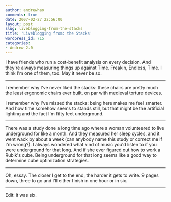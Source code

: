 ```yaml
---
author: andrewhao
comments: true
date: 2007-02-27 22:56:00
layout: post
slug: liveblogging-from-the-stacks
title: 'Liveblogging from: the Stacks'
wordpress_id: 715
categories:
- Andrew 2.0
---
```


I have friends who run a cost-benefit analysis on every decision. And they're always measuring things up against Time. Freakin, Endless, Time. I think I'm one of them, too. May it never be so.  
  
---  
  
I remember why I've never liked the stacks: these chairs are pretty much the least ergonomic chairs ever built, on par with medieval torture devices.  
  
I remember why I've missed the stacks: being here makes me feel smarter. And how time somehow seems to stands still, but that might be the artificial lighting and the fact I'm fifty feet underground.  
  
---  
  
There was a study done a long time ago where a woman volunteered to live underground for like a month. And they measured her sleep cycles, and it went wack by about a week (can anybody name this study or correct me if I'm wrong?). I always wondered what kind of music you'd listen to if you were underground for that long. And if she ever figured out how to work a Rubik's cube. Being underground for that long seems like a good way to determine cube optimization strategies.  
  
---  
  
Oh, essay. The closer I get to the end, the harder it gets to write. 9 pages down, three to go and I'll either finish in one hour or in six.  
  
---  
  
Edit: it was six.  


